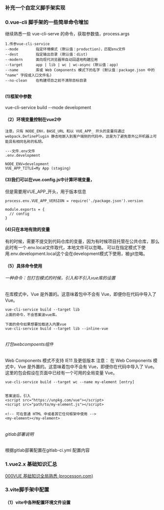 
### 补充一个自定义脚手架实现
[]()


### 0.vue-cli 脚手架的一些简单命令增加

继续熟悉一些 vue-cli-serve 的命令，获取参数值，process.args


```
1.传参vue-cli-service
--mode        指定环境模式 (默认值：production)，匹配env文件
--dest        指定输出目录 (默认值：dist)
--modern      面向现代浏览器带自动回退地构建应用
--target      app | lib | wc | wc-async (默认值：app)
--name        库或 Web Components 模式下的名字 (默认值：package.json 中的 "name" 字段或入口文件名)
--no-clean    在构建项目之前不清除目标目录


```

#### (1)框架中参数
vue-cli-service build --mode development


#### （2）环境变量控制在vue2中
~~~
注意，只有 NODE_ENV，BASE_URL 和以 VUE_APP_ 开头的变量将通过 webpack.DefinePlugin 静态地嵌入到客户端侧的代码中。这是为了避免意外公开机器上可能具有相同名称的私钥。

---文件.env文件
.env.development

NODE_ENV=development
VUE_APP_TITLE=My App (staging)

~~~

#### (3)我们可以在vue.config.js中计算环境变量，
但是需要用VUE_APP_开头，用于版本信息

~~~
process.env.VUE_APP_VERSION = require('./package.json').version

module.exports = {
  // config
}

~~~

#### (4)只在本地有效的变量
有的时候，需要不提交到代码仓库的变量，因为有时候项目托管在公共仓库，那么此时有一个.env.local文件取代，本地文件可以忽略。
可以在指定模式下使用.env.development.local这个会在development模式下使用，被git忽略。

#### （5）具体命令使用
###### 一种命令：包打包模式的时候，引入和不引入vue库的设置
在库模式中，Vue 是外置的。这意味着包中不会有 Vue，即便你在代码中导入了 Vue。
~~~
vue-cli-service build --target lib
上面的命令，不会答案波vue库。

下面的命令如果想要加载进入内置vue
vue-cli-service build --target lib --inline-vue


~~~

###### 打包webcompoents组件
Web Components 模式不支持 IE11 及更低版本
注意：
在 Web Components 模式中，Vue 是外置的。这意味着包中不会有 Vue，即便你在代码中导入了 Vue。这里的包会假设在页面中已经有一个可用的全局变量 Vue。
~~~
vue-cli-service build --target wc --name my-element [entry]


答案波后，引入
<script src="https://unpkg.com/vue"></script>
<script src="path/to/my-element.js"></script>

<!-- 可在普通 HTML 中或者其它任何框架中使用 -->
<my-element></my-element>


~~~

###### gitlab部署说明

根据gitlab部署配置在gitlab-ci.yml
配置内容



### 1.vue2.x 基础知识汇总

[000VUE 基础知识全局熟悉 (processon.com)](https://www.processon.com/mindmap/60d132a36376892d4918b734)



### 3.vite脚手架中配置

#### （1）vite中各种配置环境文件设置

